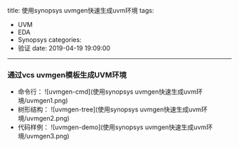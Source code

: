 title: 使用synopsys uvmgen快速生成uvm环境
tags:
  - UVM
  - EDA
  - Synopsys
categories:
  - 验证
date: 2019-04-19 19:09:00
---
### 通过vcs uvmgen模板生成UVM环境

+ 命令行：
![uvmgen-cmd](使用synopsys uvmgen快速生成uvm环境/uvmgen1.png)
+ 树形结构：
![uvmgen-tree](使用synopsys uvmgen快速生成uvm环境/uvmgen2.png)
+ 代码样例：
![uvmgen-demo](使用synopsys uvmgen快速生成uvm环境/uvmgen3.png)

